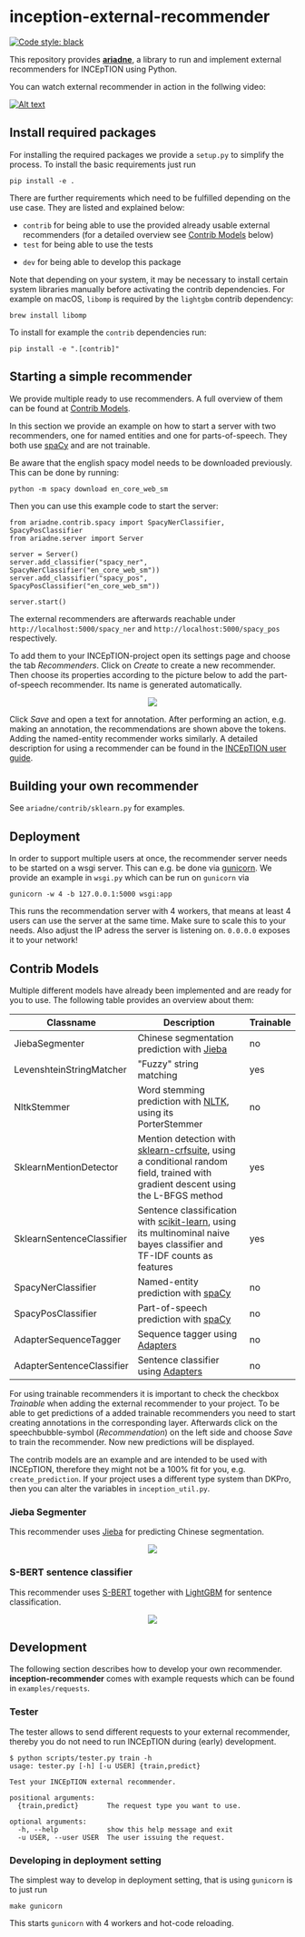 # inception-external-recommender

[![Code style: black](https://img.shields.io/badge/code%20style-black-000000.svg)](https://github.com/psf/black)

This repository provides **[ariadne](https://inception.fandom.com/wiki/Ariadne)**, a library 
to run and implement external recommenders for INCEpTION using Python.

You can watch external recommender in action in the follwing video:

[![Alt text](https://img.youtube.com/vi/LTgtii7gEWg/0.jpg)](https://www.youtube.com/watch?v=LTgtii7gEWg)

## Install required packages
For installing the required packages we provide a `setup.py` to simplify the process. To install
the basic requirements just run 
    
    pip install -e .

There are further requirements which need to be fulfilled depending on the use case. They are
listed and explained below:

* `contrib` for being able to use the provided already usable external recommenders (for a
 detailed overview see [Contrib Models](#contrib-models) below)
* `test` for being able to use the tests
<!--- * `doc` for being able to build the documentation % -->
* `dev` for being able to develop this package

Note that depending on your system, it may be necessary to install certain system libraries manually
before activating the contrib dependencies. For example on macOS, `libomp` is required by the `lightgbm`
contrib dependency:

    brew install libomp

To install for example the `contrib` dependencies run:
    
    pip install -e ".[contrib]"

 
## Starting a simple recommender

We provide multiple ready to use recommenders. A full overview of them can be found at [Contrib
 Models](#contrib-models).
 
In this section we provide an example on how to start a server with two recommenders, one for
named entities and one for parts-of-speech. They both use [spaCy](https://spacy.io/) and are
not trainable. 

Be aware that the english spacy model needs to be downloaded previously. This can be done by
running:
    
    python -m spacy download en_core_web_sm 

Then you can use this example code to start the server:

    from ariadne.contrib.spacy import SpacyNerClassifier, SpacyPosClassifier
    from ariadne.server import Server
      
    server = Server()
    server.add_classifier("spacy_ner", SpacyNerClassifier("en_core_web_sm"))
    server.add_classifier("spacy_pos", SpacyPosClassifier("en_core_web_sm"))

    server.start()
    
The external recommenders are afterwards reachable under `http://localhost:5000/spacy_ner` and 
`http://localhost:5000/spacy_pos` respectively.

To add them to your INCEpTION-project open its settings page and choose the tab *Recommenders*. 
Click on *Create* to create a new recommender. Then choose its properties according to the
picture below to add the part-of-speech recommender. Its name is generated automatically.
 
<p align="center">
  <img src="img/spacy_pos_settings.png">
</p>

Click *Save* and open a text for annotation. After performing an action, e.g. making an
annotation, the recommendations are shown above the tokens. Adding the named-entity recommender
works similarly. A detailed description for using a recommender can be found in the 
[INCEpTION user guide](https://inception-project.github.io/releases/21.1/docs/user-guide.html). 
    
## Building your own recommender

See `ariadne/contrib/sklearn.py` for examples.

## Deployment

In order to support multiple users at once, the recommender server needs to be started on
a wsgi server. This can e.g. be done via [gunicorn](https://gunicorn.org/). We provide an
example in `wsgi.py` which can be run on `gunicorn` via

    gunicorn -w 4 -b 127.0.0.1:5000 wsgi:app
    
This runs the recommendation server with 4 workers, that means at least 4 users can use the 
server at the same time. Make sure to scale this to your needs. Also adjust the IP adress
the server is listening on. `0.0.0.0` exposes it to your network!

## Contrib Models

Multiple different models have already been implemented and are ready for you to use. The
following table provides an overview about them:

| Classname | Description | Trainable |
| --------- | ----------- | --------- |
| JiebaSegmenter | Chinese segmentation prediction with [Jieba](https://github.com/fxsjy/jieba) | no |
| LevenshteinStringMatcher | "Fuzzy" string matching | yes |
| NltkStemmer | Word stemming prediction with [NLTK](https://www.nltk.org/), using its PorterStemmer | no |
| SklearnMentionDetector | Mention detection with [sklearn-crfsuite](https://github.com/TeamHG-Memex/sklearn-crfsuite), using a conditional random field, trained with gradient descent using the L-BFGS method | yes |
| SklearnSentenceClassifier | Sentence classification with [scikit-learn](https://scikit-learn.org/stable/), using its multinominal naive bayes classifier and  TF-IDF counts as features | yes |
| SpacyNerClassifier | Named-entity prediction with [spaCy](https://spacy.io/) | no |
| SpacyPosClassifier | Part-of-speech prediction with [spaCy](https://spacy.io/) | no |
| AdapterSequenceTagger | Sequence tagger using [Adapters](https://adapterhub.ml/) | no |
| AdapterSentenceClassifier | Sentence classifier using [Adapters](https://adapterhub.ml/) | no |

For using trainable recommenders it is important to check the checkbox *Trainable* when adding
the external recommender to your project. To be able to get predictions of a added trainable
recommenders you need to start creating annotations in the corresponding layer. 
Afterwards click on the speechbubble-symbol (*Recommendation*) on the left side and choose *Save* 
to train the recommender. Now new predictions will be displayed.

The contrib models are an example and are intended to be used with INCEpTION, therefore they might not be a
100% fit for you, e.g. `create_prediction`. If your project uses a different type system than DKPro, then you can
alter the variables in `inception_util.py`.

### Jieba Segmenter

This recommender uses [Jieba](https://github.com/fxsjy/jieba) for predicting Chinese segmentation.

<p align="center">
  <img src="img/jieba.png">
</p>

### S-BERT sentence classifier

This recommender uses [S-BERT](https://github.com/UKPLab/sentence-transformers) together with
[LightGBM](https://lightgbm.readthedocs.io/en/latest/) for sentence classification.

<p align="center">
  <img src="img/sbert_sls.png">
</p>

## Development

The following section describes how to develop your own recommender. **inception-recommender** 
comes with example requests which can be found in `examples/requests`.

### Tester

The tester allows to send different requests to your external recommender, thereby you
do not need to run INCEpTION during (early) development.

    $ python scripts/tester.py train -h
    usage: tester.py [-h] [-u USER] {train,predict}
    
    Test your INCEpTION external recommender.
    
    positional arguments:
      {train,predict}       The request type you want to use.
    
    optional arguments:
      -h, --help            show this help message and exit
      -u USER, --user USER  The user issuing the request.
      
### Developing in deployment setting

The simplest way to develop in deployment setting, that is using `gunicorn` is to just run

    make gunicorn
    
This starts `gunicorn` with 4 workers and hot-code reloading.

